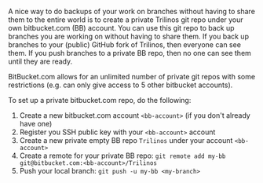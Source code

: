 A nice way to do backups of your work on branches without having to share them to the entire world is to create a private Trilinos git repo under your own bitbucket.com (BB) account.  You can use this git repo to back up branches you are working on without having to share them.  If you back up branches to your (public) GitHub fork of Trilinos, then everyone can see them.  If you push branches to a private BB repo, then no one can see them until they are ready.

BitBucket.com allows for an unlimited number of private git repos with some restrictions (e.g. can only give access to 5 other bitbucket accounts).

To set up a private bitbucket.com repo, do the following:

1. Create a new bitbucket.com account `<bb-account>` (if you don't already have one)
2. Register you SSH public key with your `<bb-account>` account
3. Create a new private empty BB repo `Trilinos` under your account `<bb-account>`
4. Create a remote for your private BB repo: `git remote add my-bb git@bitbucket.com:<bb-account>/Trilinos`
5. Push your local branch: `git push -u my-bb <my-branch>`
